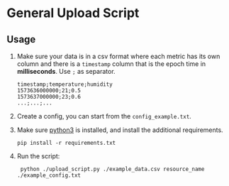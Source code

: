 # General Upload Script

## Usage

1. Make sure your data is in a csv format where each metric has its own column and there is a `timestamp` column that is the epoch time in **milliseconds**. Use `;` as separator.

    ```csv
    timestamp;temperature;humidity
    1573636000000;21;0.5
    1573637000000;23;0.6
    ...;...;...
    ```

2. Create a config, you can start from the `config_example.txt`.

3. Make sure [python3](https://www.python.org/downloads/) is installed, and install the additional requirements.

    ```
    pip install -r requirements.txt
    ```

4. Run the script:

   ```shell script
    python ./upload_script.py ./example_data.csv resource_name ./example_config.txt
   ```   

